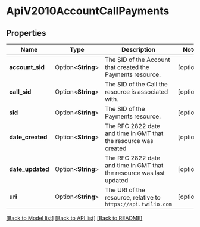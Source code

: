 # ApiV2010AccountCallPayments

## Properties

Name | Type | Description | Notes
------------ | ------------- | ------------- | -------------
**account_sid** | Option<**String**> | The SID of the Account that created the Payments resource. | [optional]
**call_sid** | Option<**String**> | The SID of the Call the resource is associated with. | [optional]
**sid** | Option<**String**> | The SID of the Payments resource. | [optional]
**date_created** | Option<**String**> | The RFC 2822 date and time in GMT that the resource was created | [optional]
**date_updated** | Option<**String**> | The RFC 2822 date and time in GMT that the resource was last updated | [optional]
**uri** | Option<**String**> | The URI of the resource, relative to `https://api.twilio.com` | [optional]

[[Back to Model list]](../README.md#documentation-for-models) [[Back to API list]](../README.md#documentation-for-api-endpoints) [[Back to README]](../README.md)


